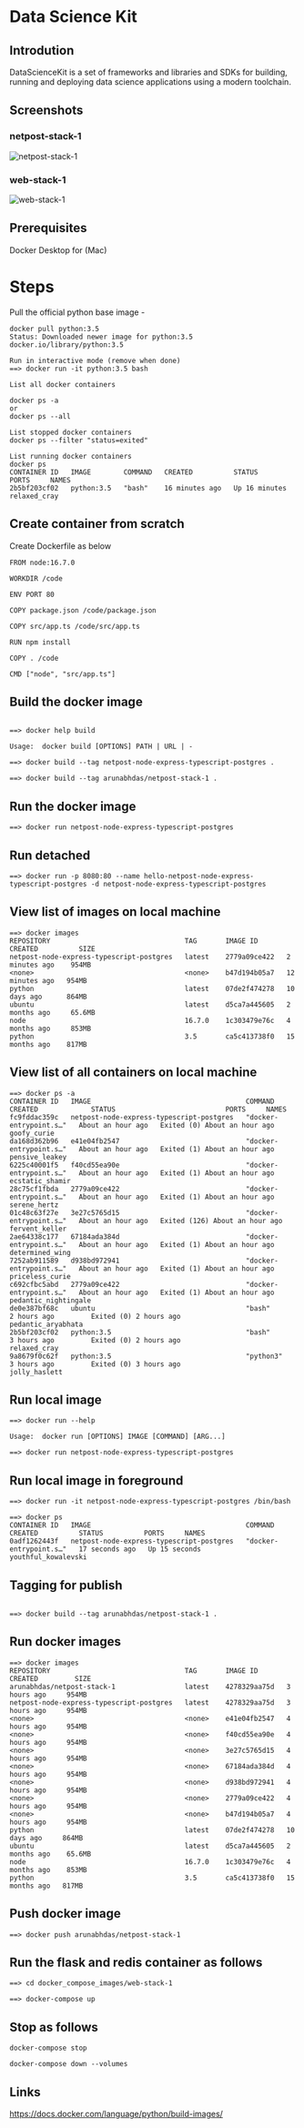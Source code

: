 # Data Science Kit



## Introdution
DataScienceKit is a set of frameworks and libraries and SDKs for building, running and deploying data science applications using a modern toolchain.

## Screenshots

### netpost-stack-1
![netpost-stack-1](https://raw.githubusercontent.com/arunabhdas/datasciencekit/main/screenshots/screenshot_dockerhub_image_netpost-stack-1.png)

### web-stack-1
![web-stack-1](https://raw.githubusercontent.com/arunabhdas/datasciencekit/main/screenshots/screenshot_dockerhub_image_web-stack-1.png)



## Prerequisites
Docker Desktop for <OS> (Mac)

# Steps

Pull the official python base image - 
~~~
docker pull python:3.5
Status: Downloaded newer image for python:3.5
docker.io/library/python:3.5

Run in interactive mode (remove when done)
==> docker run -it python:3.5 bash

List all docker containers

docker ps -a
or
docker ps --all

List stopped docker containers
docker ps --filter "status=exited"

List running docker containers
docker ps
CONTAINER ID   IMAGE        COMMAND   CREATED          STATUS          PORTS     NAMES
2b5bf203cf02   python:3.5   "bash"    16 minutes ago   Up 16 minutes             relaxed_cray
~~~

## Create container from scratch

Create Dockerfile as below
~~~
FROM node:16.7.0

WORKDIR /code

ENV PORT 80

COPY package.json /code/package.json

COPY src/app.ts /code/src/app.ts

RUN npm install

COPY . /code

CMD ["node", "src/app.ts"]

~~~

## Build the docker image
~~~

==> docker help build

Usage:  docker build [OPTIONS] PATH | URL | -

==> docker build --tag netpost-node-express-typescript-postgres .

==> docker build --tag arunabhdas/netpost-stack-1 .

~~~


## Run the docker image 
~~~
==> docker run netpost-node-express-typescript-postgres
~~~

## Run detached
~~~
==> docker run -p 8080:80 --name hello-netpost-node-express-typescript-postgres -d netpost-node-express-typescript-postgres
~~~

## View list of images on local machine

~~~
==> docker images
REPOSITORY                                 TAG       IMAGE ID       CREATED          SIZE
netpost-node-express-typescript-postgres   latest    2779a09ce422   2 minutes ago    954MB
<none>                                     <none>    b47d194b05a7   12 minutes ago   954MB
python                                     latest    07de2f474278   10 days ago      864MB
ubuntu                                     latest    d5ca7a445605   2 months ago     65.6MB
node                                       16.7.0    1c303479e76c   4 months ago     853MB
python                                     3.5       ca5c413738f0   15 months ago    817MB
~~~

## View list of all containers on local machine

~~~
==> docker ps -a
CONTAINER ID   IMAGE                                      COMMAND                  CREATED             STATUS                           PORTS     NAMES
fc9fddac359c   netpost-node-express-typescript-postgres   "docker-entrypoint.s…"   About an hour ago   Exited (0) About an hour ago               goofy_curie
da168d362b96   e41e04fb2547                               "docker-entrypoint.s…"   About an hour ago   Exited (1) About an hour ago               pensive_leakey
6225c40001f5   f40cd55ea90e                               "docker-entrypoint.s…"   About an hour ago   Exited (1) About an hour ago               ecstatic_shamir
28c75cf1fbda   2779a09ce422                               "docker-entrypoint.s…"   About an hour ago   Exited (1) About an hour ago               serene_hertz
01c48c63f27e   3e27c5765d15                               "docker-entrypoint.s…"   About an hour ago   Exited (126) About an hour ago             fervent_keller
2ae64338c177   67184ada384d                               "docker-entrypoint.s…"   About an hour ago   Exited (1) About an hour ago               determined_wing
7252ab911589   d938bd972941                               "docker-entrypoint.s…"   About an hour ago   Exited (1) About an hour ago               priceless_curie
c692cfbc5abd   2779a09ce422                               "docker-entrypoint.s…"   About an hour ago   Exited (1) About an hour ago               pedantic_nightingale
de0e387bf68c   ubuntu                                     "bash"                   2 hours ago         Exited (0) 2 hours ago                     pedantic_aryabhata
2b5bf203cf02   python:3.5                                 "bash"                   3 hours ago         Exited (0) 2 hours ago                     relaxed_cray
9a8679f0c62f   python:3.5                                 "python3"                3 hours ago         Exited (0) 3 hours ago                     jolly_haslett
~~~


## Run local image
~~~
==> docker run --help

Usage:  docker run [OPTIONS] IMAGE [COMMAND] [ARG...]

==> docker run netpost-node-express-typescript-postgres 
~~~

## Run local image in foreground
~~~
==> docker run -it netpost-node-express-typescript-postgres /bin/bash

==> docker ps
CONTAINER ID   IMAGE                                      COMMAND                  CREATED          STATUS          PORTS     NAMES
0adf1262443f   netpost-node-express-typescript-postgres   "docker-entrypoint.s…"   17 seconds ago   Up 15 seconds             youthful_kowalevski
~~~


## Tagging for publish
~~~

==> docker build --tag arunabhdas/netpost-stack-1 .

~~~

## Run docker images
~~~
==> docker images
REPOSITORY                                 TAG       IMAGE ID       CREATED         SIZE
arunabhdas/netpost-stack-1                 latest    4278329aa75d   3 hours ago     954MB
netpost-node-express-typescript-postgres   latest    4278329aa75d   3 hours ago     954MB
<none>                                     <none>    e41e04fb2547   4 hours ago     954MB
<none>                                     <none>    f40cd55ea90e   4 hours ago     954MB
<none>                                     <none>    3e27c5765d15   4 hours ago     954MB
<none>                                     <none>    67184ada384d   4 hours ago     954MB
<none>                                     <none>    d938bd972941   4 hours ago     954MB
<none>                                     <none>    2779a09ce422   4 hours ago     954MB
<none>                                     <none>    b47d194b05a7   4 hours ago     954MB
python                                     latest    07de2f474278   10 days ago     864MB
ubuntu                                     latest    d5ca7a445605   2 months ago    65.6MB
node                                       16.7.0    1c303479e76c   4 months ago    853MB
python                                     3.5       ca5c413738f0   15 months ago   817MB
~~~

## Push docker image

~~~
==> docker push arunabhdas/netpost-stack-1
~~~


## Run the flask and redis container as follows

~~~
==> cd docker_compose_images/web-stack-1

==> docker-compose up
~~~

## Stop as follows

~~~
docker-compose stop

docker-compose down --volumes
~~~
## Links

https://docs.docker.com/language/python/build-images/